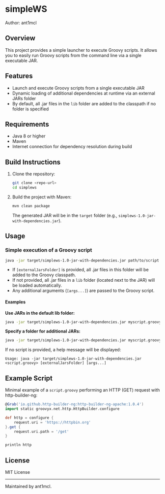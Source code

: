 # simpleWS

Author: ant1mcl

## Overview

This project provides a simple launcher to execute Groovy scripts.
It allows you to easily run Groovy scripts from the command line via a single executable JAR.

## Features
- Launch and execute Groovy scripts from a single executable JAR
- Dynamic loading of additional dependencies at runtime via an external JARs folder
- By default, all .jar files in the `lib` folder are added to the classpath if no folder is specified


## Requirements
- Java 8 or higher
- Maven
- Internet connection for dependency resolution during build

## Build Instructions

1. Clone the repository:
   ```sh
   git clone <repo-url>
   cd simplews
   ```
2. Build the project with Maven:
   ```sh
   mvn clean package
   ```
   The generated JAR will be in the `target` folder (e.g., `simplews-1.0-jar-with-dependencies.jar`).

## Usage

### Simple execution of a Groovy script

```sh
java -jar target/simplews-1.0-jar-with-dependencies.jar path/to/script.groovy [externalJarsFolder] [args...]
```

- If `[externalJarsFolder]` is provided, all .jar files in this folder will be added to the Groovy classpath.
- If not provided, all .jar files in a `lib` folder (located next to the JAR) will be loaded automatically.
- Any additional arguments (`[args...]`) are passed to the Groovy script.

#### Examples

**Use JARs in the default lib folder:**
```sh
java -jar target/simplews-1.0-jar-with-dependencies.jar myscript.groovy arg1 arg2
```

**Specify a folder for additional JARs:**
```sh
java -jar target/simplews-1.0-jar-with-dependencies.jar myscript.groovy external_libs arg1 arg2
```

If no script is provided, a help message will be displayed:
```
Usage: java -jar target/simplews-1.0-jar-with-dependencies.jar <script.groovy> [externalJarsFolder] [args...]
```

## Example Script

Minimal example of a `script.groovy` performing an HTTP (GET) request with http-builder-ng:

```groovy
@Grab('io.github.http-builder-ng:http-builder-ng-apache:1.0.4')
import static groovyx.net.http.HttpBuilder.configure

def http = configure {
    request.uri = 'https://httpbin.org'
}.get {
    request.uri.path = '/get'
}

println http
```

## License

MIT License

---

Maintained by ant1mcl.